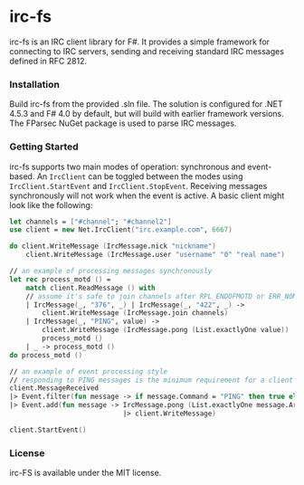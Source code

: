 # irc-fs

irc-fs is an IRC client library for F#. It provides a simple framework for connecting to IRC servers, sending and receiving standard IRC messages defined in RFC 2812.

### Installation

Build irc-fs from the provided .sln file. The solution is configured for .NET 4.5.3 and F# 4.0 by default, but will build with earlier framework versions. The FParsec NuGet package is used to parse IRC messages.

### Getting Started

irc-fs supports two main modes of operation: synchronous and event-based. An `IrcClient` can be toggled between the modes using `IrcClient.StartEvent` and `IrcClient.StopEvent`. Receiving messages synchronously will not work when the event is active. A basic client might look like the following:

```fsharp
let channels = ["#channel"; "#channel2"]
use client = new Net.IrcClient("irc.example.com", 6667)

do client.WriteMessage (IrcMessage.nick "nickname")
    client.WriteMessage (IrcMessage.user "username" "0" "real name")

// an example of processing messages synchronously
let rec process_motd () =
    match client.ReadMessage () with
    // assume it's safe to join channels after RPL_ENDOFMOTD or ERR_NOMOTD
    | IrcMessage(_, "376", _) | IrcMessage(_, "422", _) -> 
		client.WriteMessage (IrcMessage.join channels)
    | IrcMessage(_, "PING", value) -> 
		client.WriteMessage (IrcMessage.pong (List.exactlyOne value))
        process_motd ()
    | _ -> process_motd ()
do process_motd ()

// an example of event processing style
// responding to PING messages is the minimum requirement for a client
client.MessageReceived
|> Event.filter(fun message -> if message.Command = "PING" then true else false)
|> Event.add(fun message -> IrcMessage.pong (List.exactlyOne message.Arguments)
							|> client.WriteMessage)

client.StartEvent()
```

### License

irc-FS is available under the MIT license.